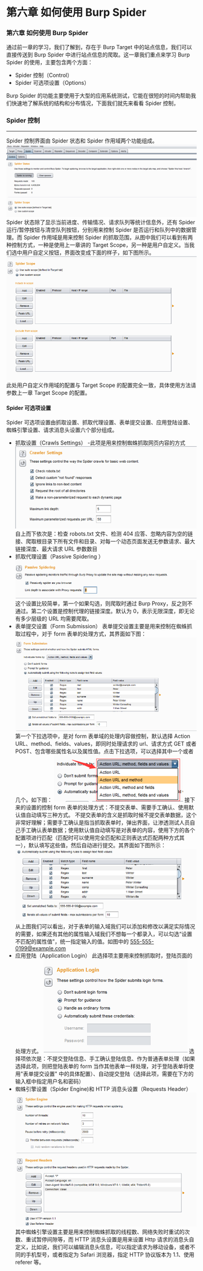 # 第六章 如何使用 Burp Spider

### 第六章 如何使用 Burp Spider

通过前一章的学习，我们了解到，存在于 Burp Target 中的站点信息，我们可以直接传送到 Burp Spider 中进行站点信息的爬取。这一章我们重点来学习 Burp Spider 的使用，主要包含两个方面：

*   Spider 控制（Control）
*   Spider 可选项设置（Options）

Burp Spider 的功能主要使用于大型的应用系统测试，它能在很短的时间内帮助我们快速地了解系统的结构和分布情况，下面我们就先来看看 Spider 控制，

### Spider 控制

* * *

Spider 控制界面由 Spider 状态和 Spider 作用域两个功能组成。 ![](img/6_01.png) Spider 状态除了显示当前进度、传输情况、请求队列等统计信息外，还有 Spider 运行/暂停按钮与清空队列按钮，分别用来控制 Spider 是否运行和队列中的数据管理。而 Spider 作用域是用来控制 Spider 的抓取范围，从图中我们可以看到有两种控制方式，一种是使用上一章讲的 Target Scope，另一种是用户自定义。当我们选中用户自定义按钮，界面改变成下面的样子，如下图所示。 ![](img/6_02.png) 此处用户自定义作用域的配置与 Target Scope 的配置完全一致，具体使用方法请参数上一章 Target Scope 的配置。

#### Spider 可选项设置

Spider 可选项设置由抓取设置、抓取代理设置、表单提交设置、应用登陆设置、蜘蛛引擎设置、请求消息头设置六个部分组成。

*   抓取设置（Crawls Settings） -此项是用来控制蜘蛛抓取网页内容的方式 ![](img/6_03.png) 自上而下依次是：检查 robots.txt 文件、检测 404 应答、忽略内容为空的链接、爬取根目录下所有文件和目录、对每一个动态页面发送无参数请求、最大链接深度、最大请求 URL 参数数目
*   抓取代理设置（Passive Spidering ） ![](img/6_04.png) 这个设置比较简单，第一个如果勾选，则爬取时通过 Burp Proxy，反之则不通过。第二个设置是控制代理的链接深度。默认为 0，表示无限深度，即无论有多少层级的 URL 均需要爬取。
*   表单提交设置（Form Submission） 表单提交设置主要是用来控制在蜘蛛抓取过程中，对于 form 表单的处理方式，其界面如下图： ![](img/6_05.png) 第一个下拉选项中，是对 form 表单域的处理内容做控制，默认选择 Action URL、method、fields、values，即同时处理请求的 url、请求方式 GET 或者 POST、包含哪些属性名以及属性值。点击下拉选项，可以选择其中一个或者几个。如下图： ![](img/6_06.png) 接下来的设置的控制 form 表单的处理方式：不提交表单、需要手工确认、使用默认值自动填写三种方式。 不提交表单的含义是抓取时候不提交表单数据，这个非常好理解；需要手工确认是指当抓取表单时，弹出界面，让渗透测试人员自己手工确认表单数据；使用默认值自动填写是对表单的内容，使用下方的各个配置项进行匹配（匹配时可以使用完全匹配和正则表达式匹配两种方式其一），默认填写这些值，然后自动进行提交。其界面如下图所示： ![](img/6_07.png) 从上图我们可以看出，对于表单的输入域我们可以添加和修改以满足实际情况的需要，如果还有其他的属性输入域我们不想每一个都录入，可以勾选“设置不匹配的属性值”，统一指定输入的值。如图中的 555-555-0199@example.com
*   应用登陆（Application Login） 此选择项主要用来控制抓取时，登陆页面的处理方式。 ![](img/6_08.png) 选择项依次是：不提交登陆信息、手工确认登陆信息、作为普通表单处理（如果选择此项，则把登陆表单的 form 当作其他表单一样处理，对于登陆表单将使用"表单提交设置" 中的具体配置）、自动提交登陆（选择此项，需要在下方的输入框中指定用户名和密码）
*   蜘蛛引擎设置（Spider Engine)和 HTTP 消息头设置（Requests Header） ![](img/6_09.png) 其中蜘蛛引擎设置主要是用来控制蜘蛛抓取的线程数、网络失败时重试的次数、重试暂停间隙等，而 HTTP 消息头设置是用来设置 Http 请求的消息头自定义，比如说，我们可以编辑消息头信息，可以指定请求为移动设备，或者不同的手机型号，或者指定为 Safari 浏览器，指定 HTTP 协议版本为 1.1、使用 referer 等。